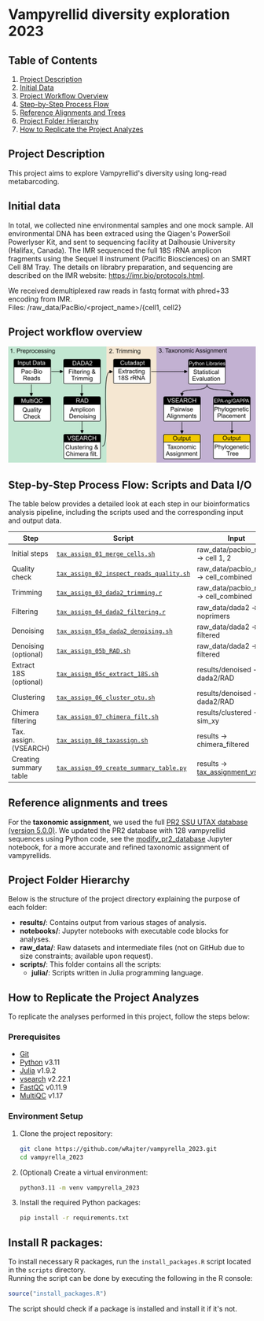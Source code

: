 # Vampyrellid diversity exploration 2023

## Table of Contents
1. [Project Description](#project-description)
2. [Initial Data](#initial-data)
3. [Project Workflow Overview](#project-workflow-overview)
4. [Step-by-Step Process Flow](#step-by-step-process-flow)
5. [Reference Alignments and Trees](#reference-alignments-and-trees)
6. [Project Folder Hierarchy](#project-folder-hierarchy)
7. [How to Replicate the Project Analyzes](#how-to-replicate-the-project-analyzes)

## Project Description

This project aims to explore Vampyrellid's diversity using long-read metabarcoding.

## Initial data

In total, we collected nine environmental samples and one mock sample. All environmental DNA has been extraced using the Qiagen's PowerSoil Powerlyser Kit, and sent to sequencing facility at Dalhousie University (Halifax, Canada). The IMR sequenced the full 18S rRNA amplicon fragments using the Sequel II instrument (Pacific Biosciences) on an SMRT Cell 8M Tray.
The details on librabry preparation, and sequencing are described on the IMR website: https://imr.bio/protocols.html.

We received demultiplexed raw reads in fastq format with phred+33 encoding from IMR. \
Files: /raw_data/PacBio/<project_name>/{cell1, cell2}


## Project workflow overview

![Workflow Schematic](results/main_figures/pipeline.png)

## Step-by-Step Process Flow: Scripts and Data I/O
The table below provides a detailed look at each step in our bioinformatics analysis pipeline, including the scripts used and the corresponding input and output data.

|Step                  | Script                                             | Input                                          | Output                                         |
|----------------------|----------------------------------------------------|------------------------------------------------|------------------------------------------------|
|Initial steps         | [`tax_assign_01_merge_cells.sh`][script1]          | raw_data/pacbio_reads -> cell 1, 2             | raw_data/pacbio_reads -> cell_combined         |
|Quality check         | [`tax_assign_02_inspect_reads_quality.sh`][script2]| raw_data/pacbio_reads -> cell_combined         | results -> [multiqc][multiqc]                  |
|Trimming              | [`tax_assign_03_dada2_trimming.r`][script3]        | raw_data/pacbio_reads -> cell_combined         | raw_data/dada2 -> noprimers                    |
|Filtering             | [`tax_assign_04_dada2_filtering.r`][script4]       | raw_data/dada2 -> noprimers                    | raw_data/dada2 -> filtered                     |
|Denoising             | [`tax_assign_05a_dada2_denoising.sh`][script5]     | raw_data/dada2 -> filtered                     | results/denoised -> dada2                      |
|Denoising (optional)  | [`tax_assign_05b_RAD.sh`][script6]                 | raw_data/dada2 -> filtered                     | results/denoised -> RAD                        |
|Extract 18S (optional)| [`tax_assign_05c_extract_18S.sh`][script7]         | results/denoised -> dada2/RAD                  | results/denoised -> extracted_18S              |
|Clustering            | [`tax_assign_06_cluster_otu.sh`][script8]          | results/denoised -> dada2/RAD                  | results/clustered -> sim_xy                    |
|Chimera filtering     | [`tax_assign_07_chimera_filt.sh`][script9]         | results/clustered -> sim_xy                    | results -> chimera_filtered                    |
|Tax. assign. (VSEARCH)| [`tax_assign_08_taxassign.sh`][script10]           | results -> chimera_filtered                    | results -> [tax_assignment_vsearch][ta_vsearch]|
|Creating summary table| [`tax_assign_09_create_summary_table.py`][script11]| results -> [tax_assignment_vsearch][ta_vsearch]| results -> final_tables                        |


[script1]: https://github.com/wRajter/pacbio_long_reads/blob/master/scripts/tax_assign_01_merge_cells.sh
[script2]: https://github.com/wRajter/pacbio_long_reads/blob/master/scripts/tax_assign_02_inspect_reads_quality.sh
[script3]: https://github.com/wRajter/pacbio_long_reads/blob/master/scripts/tax_assign_03_dada2_trimming.r
[script4]: https://github.com/wRajter/pacbio_long_reads/blob/master/scripts/tax_assign_04_dada2_filtering.r
[script5]: https://github.com/wRajter/pacbio_long_reads/blob/master/scripts/tax_assign_05a_dada2_denoising.sh
[script6]: https://github.com/wRajter/pacbio_long_reads/blob/master/scripts/tax_assign_05b_RAD.sh
[script7]: https://github.com/wRajter/pacbio_long_reads/blob/master/scripts/tax_assign_05c_extract_18S.sh
[script8]: https://github.com/wRajter/pacbio_long_reads/blob/master/scripts/tax_assign_06_cluster_otu.sh
[script9]: https://github.com/wRajter/pacbio_long_reads/blob/master/scripts/tax_assign_07_chimera_filt.sh
[script10]: https://github.com/wRajter/pacbio_long_reads/blob/master/scripts/bash/tax_assign_08_taxassign.sh
[script11]: https://github.com/wRajter/pacbio_long_reads/blob/master/scripts/tax_assign_09_create_summary_table.sh
[multiqc]: https://github.com/wRajter/pacbio_long_reads/blob/master/results/multiqc
[ta_vsearch]: https://github.com/wRajter/pacbio_long_reads/blob/master/results/tax_assignment_vsearch

## Reference alignments and trees

For the **taxonomic assignment**, we used the full [PR2 SSU UTAX database (version 5.0.0)](https://github.com/pr2database/pr2database/releases/tag/v5.0.0). We updated the PR2 database with 128 vampyrellid sequences using Python code, see the [modify_pr2_database](https://github.com/wRajter/vampyrella_2023/blob/master/notebooks/modify_pr2_database.ipynb) Jupyter notebook, for a more accurate and refined taxonomic assignment of vampyrellids.

## Project Folder Hierarchy

Below is the structure of the project directory explaining the purpose of each folder:


- **results/**: Contains output from various stages of analysis.
- **notebooks/**: Jupyter notebooks with executable code blocks for analyses.
- **raw_data/**: Raw datasets and intermediate files (not on GitHub due to size constraints; available upon request).
- **scripts/**: This folder contains all the scripts:
  - **julia/**: Scripts written in Julia programming language.


## How to Replicate the Project Analyzes

To replicate the analyses performed in this project, follow the steps below:

### Prerequisites

- [Git](https://git-scm.com/)
- [Python](https://www.python.org/) v3.11
- [Julia](https://julialang.org/) v1.9.2
- [vsearch](https://github.com/torognes/vsearch) v2.22.1
- [FastQC](https://www.bioinformatics.babraham.ac.uk/projects/fastqc/) v0.11.9
- [MultiQC](https://multiqc.info/) v1.17

### Environment Setup

1. Clone the project repository:
   ```bash
   git clone https://github.com/wRajter/vampyrella_2023.git
   cd vampyrella_2023
2. (Optional) Create a virtual environment:
    ```bash
    python3.11 -m venv vampyrella_2023
3. Install the required Python packages:
    ```bash
    pip install -r requirements.txt


## Install R packages:
To install necessary R packages, run the `install_packages.R` script located in the `scripts` directory.<br>
Running the script can be done by executing the following in the R console:
```R
source("install_packages.R")
```
The script should check if a package is installed and install it if it's not.
